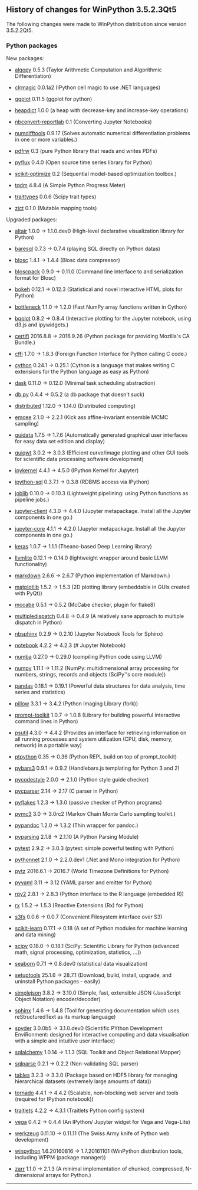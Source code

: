 ﻿## History of changes for WinPython 3.5.2.3Qt5

The following changes were made to WinPython distribution since version 3.5.2.2Qt5.

### Python packages

New packages:

  * [algopy](http://pypi.python.org/pypi/algopy) 0.5.3 (Taylor Arithmetic Computation and Algorithmic Differentiation)
  * [clrmagic](http://pypi.python.org/pypi/clrmagic) 0.0.1a2 (IPython cell magic to use .NET languages)
  * [ggplot](https://github.com/yhat/ggplot) 0.11.5 (ggplot for python)
  * [heapdict](http://pypi.python.org/pypi/heapdict) 1.0.0 (a heap with decrease-key and increase-key operations)
  * [nbconvert-reportlab](http://pypi.python.org/pypi/nbconvert-reportlab) 0.1 (Converting Jupyter Notebooks)
  * [numdifftools](http://pypi.python.org/pypi/numdifftools) 0.9.17 (Solves automatic numerical differentiation problems in one or more variables.)
  * [pdfrw](http://pypi.python.org/pypi/pdfrw) 0.3 (pure Python library that reads and writes PDFs)
  * [pyflux](http://pypi.python.org/pypi/pyflux) 0.4.0 (Open source time series library for Python)
  * [scikit-optimize](http://pypi.python.org/pypi/scikit-optimize) 0.2 (Sequential model-based optimization toolbox.)
  * [tqdm](http://pypi.python.org/pypi/tqdm) 4.8.4 (A Simple Python Progress Meter)
  * [traittypes](http://pypi.python.org/pypi/traittypes) 0.0.6 (Scipy trait types)
  * [zict](http://pypi.python.org/pypi/zict) 0.1.0 (Mutable mapping tools)

Upgraded packages:

  * [altair](http://pypi.python.org/pypi/altair) 1.0.0 → 1.1.0.dev0 (High-level declarative visualization library for Python)
  * [baresql](http://pypi.python.org/pypi/baresql) 0.7.3 → 0.7.4 (playing SQL directly on Python datas)
  * [blosc](http://pypi.python.org/pypi/blosc) 1.4.1 → 1.4.4 (Blosc data compressor)
  * [bloscpack](http://pypi.python.org/pypi/bloscpack) 0.9.0 → 0.11.0 (Command line interface to and serialization format for Blosc)
  * [bokeh](http://pypi.python.org/pypi/bokeh) 0.12.1 → 0.12.3 (Statistical and novel interactive HTML plots for Python)
  * [bottleneck](http://pypi.python.org/pypi/bottleneck) 1.1.0 → 1.2.0 (Fast NumPy array functions written in Cython)
  * [bqplot](http://pypi.python.org/pypi/bqplot) 0.8.2 → 0.8.4 (Interactive plotting for the Jupyter notebook, using d3.js and ipywidgets.)
  * [certifi](http://pypi.python.org/pypi/certifi) 2016.8.8 → 2016.9.26 (Python package for providing Mozilla's CA Bundle.)
  * [cffi](http://pypi.python.org/pypi/cffi) 1.7.0 → 1.8.3 (Foreign Function Interface for Python calling C code.)
  * [cython](http://www.cython.org) 0.24.1 → 0.25.1 (Cython is a language that makes writing C extensions for the Python language as easy as Python)
  * [dask](http://pypi.python.org/pypi/dask) 0.11.0 → 0.12.0 (Minimal task scheduling abstraction)
  * [db.py](http://pypi.python.org/pypi/db.py) 0.4.4 → 0.5.2 (a db package that doesn't suck)
  * [distributed](http://pypi.python.org/pypi/distributed) 1.12.0 → 1.14.0 (Distributed computing)
  * [emcee](http://pypi.python.org/pypi/emcee) 2.1.0 → 2.2.1 (Kick ass affine-invariant ensemble MCMC sampling)
  * [guidata](http://packages.python.org/guidata) 1.7.5 → 1.7.6 (Automatically generated graphical user interfaces for easy data set edition and display)
  * [guiqwt](http://packages.python.org/guiqwt) 3.0.2 → 3.0.3 (Efficient curve/image plotting and other GUI tools for scientific data processing software development)
  * [ipykernel](http://pypi.python.org/pypi/ipykernel) 4.4.1 → 4.5.0 (IPython Kernel for Jupyter)
  * [ipython-sql](http://pypi.python.org/pypi/ipython-sql) 0.3.7.1 → 0.3.8 (RDBMS access via IPython)
  * [joblib](http://pypi.python.org/pypi/joblib) 0.10.0 → 0.10.3 (Lightweight pipelining: using Python functions as pipeline jobs.)
  * [jupyter-client](http://pypi.python.org/pypi/jupyter-client) 4.3.0 → 4.4.0 (Jupyter metapackage. Install all the Jupyter components in one go.)
  * [jupyter-core](http://pypi.python.org/pypi/jupyter-core) 4.1.1 → 4.2.0 (Jupyter metapackage. Install all the Jupyter components in one go.)
  * [keras](http://pypi.python.org/pypi/keras) 1.0.7 → 1.1.1 (Theano-based Deep Learning library)
  * [llvmlite](http://pypi.python.org/pypi/llvmlite) 0.12.1 → 0.14.0 (lightweight wrapper around basic LLVM functionality)
  * [markdown](http://pypi.python.org/pypi/markdown) 2.6.6 → 2.6.7 (Python implementation of Markdown.)
  * [matplotlib](http://pypi.python.org/pypi/matplotlib) 1.5.2 → 1.5.3 (2D plotting library (embeddable in GUIs created with PyQt))
  * [mccabe](http://pypi.python.org/pypi/mccabe) 0.5.1 → 0.5.2 (McCabe checker, plugin for flake8)
  * [multipledispatch](http://pypi.python.org/pypi/multipledispatch) 0.4.8 → 0.4.9 (A relatively sane approach to multiple dispatch in Python)
  * [nbsphinx](http://pypi.python.org/pypi/nbsphinx) 0.2.9 → 0.2.10 (Jupyter Notebook Tools for Sphinx)
  * [notebook](http://pypi.python.org/pypi/notebook) 4.2.2 → 4.2.3 (# Jupyter Notebook)
  * [numba](http://pypi.python.org/pypi/numba) 0.27.0 → 0.29.0 (compiling Python code using LLVM)
  * [numpy](http://numpy.scipy.org/) 1.11.1 → 1.11.2 (NumPy: multidimensional array processing for numbers, strings, records and objects (SciPy''s core module))
  * [pandas](http://pypi.python.org/pypi/pandas) 0.18.1 → 0.19.1 (Powerful data structures for data analysis, time series and statistics)
  * [pillow](http://pypi.python.org/pypi/pillow) 3.3.1 → 3.4.2 (Python Imaging Library (fork))
  * [prompt-toolkit](http://pypi.python.org/pypi/prompt-toolkit) 1.0.7 → 1.0.8 (Library for building powerful interactive command lines in Python)
  * [psutil](http://code.google.com/p/psutil) 4.3.0 → 4.4.2 (Provides an interface for retrieving information on all running processes and system utilization (CPU, disk, memory, network) in a portable way)
  * [ptpython](http://pypi.python.org/pypi/ptpython) 0.35 → 0.36 (Python REPL build on top of prompt_toolkit)
  * [pybars3](http://pypi.python.org/pypi/pybars3) 0.9.1 → 0.9.2 (Handlebars.js templating for Python 3 and 2)
  * [pycodestyle](http://pypi.python.org/pypi/pycodestyle) 2.0.0 → 2.1.0 (Python style guide checker)
  * [pycparser](http://pypi.python.org/pypi/pycparser) 2.14 → 2.17 (C parser in Python)
  * [pyflakes](http://pypi.python.org/pypi/pyflakes) 1.2.3 → 1.3.0 (passive checker of Python programs)
  * [pymc3](http://pypi.python.org/pypi/pymc3) 3.0 → 3.0rc2 (Markov Chain Monte Carlo sampling toolkit.)
  * [pypandoc](http://pypi.python.org/pypi/pypandoc) 1.2.0 → 1.3.2 (Thin wrapper for pandoc.)
  * [pyparsing](http://pyparsing.wikispaces.com/) 2.1.8 → 2.1.10 (A Python Parsing Module)
  * [pytest](http://pypi.python.org/pypi/pytest) 2.9.2 → 3.0.3 (pytest: simple powerful testing with Python)
  * [pythonnet](http://pypi.python.org/pypi/pythonnet) 2.1.0 → 2.2.0.dev1 (.Net and Mono integration for Python)
  * [pytz](http://pypi.python.org/pypi/pytz) 2016.6.1 → 2016.7 (World Timezone Definitions for Python)
  * [pyyaml](http://pypi.python.org/pypi/pyyaml) 3.11 → 3.12 (YAML parser and emitter for Python)
  * [rpy2](http://pypi.python.org/pypi/rpy2) 2.8.1 → 2.8.3 (Python interface to the R language (embedded R))
  * [rx](http://pypi.python.org/pypi/rx) 1.5.2 → 1.5.3 (Reactive Extensions (Rx) for Python)
  * [s3fs](http://pypi.python.org/pypi/s3fs) 0.0.6 → 0.0.7 (Convenient Filesystem interface over S3)
  * [scikit-learn](http://pypi.python.org/pypi/scikit-learn) 0.17.1 → 0.18 (A set of Python modules for machine learning and data mining)
  * [scipy](http://www.scipy.org) 0.18.0 → 0.18.1 (SciPy: Scientific Library for Python (advanced math, signal processing, optimization, statistics, ...))
  * [seaborn](http://pypi.python.org/pypi/seaborn) 0.7.1 → 0.8.dev0 (statistical data visualization)
  * [setuptools](http://pypi.python.org/pypi/setuptools) 25.1.6 → 28.7.1 (Download, build, install, upgrade, and uninstall Python packages - easily)
  * [simplejson](http://pypi.python.org/pypi/simplejson) 3.8.2 → 3.10.0 (Simple, fast, extensible JSON (JavaScript Object Notation) encoder/decoder)
  * [sphinx](http://pypi.python.org/pypi/sphinx) 1.4.6 → 1.4.8 (Tool for generating documentation which uses reStructuredText as its markup language)
  * [spyder](http://pypi.python.org/pypi/spyder) 3.0.0b5 → 3.1.0.dev0 (Scientific PYthon Development EnviRonment: designed for interactive computing and data visualisation with a simple and intuitive user interface)
  * [sqlalchemy](http://www.sqlalchemy.org) 1.0.14 → 1.1.3 (SQL Toolkit and Object Relational Mapper)
  * [sqlparse](http://pypi.python.org/pypi/sqlparse) 0.2.1 → 0.2.2 (Non-validating SQL parser)
  * [tables](http://www.pytables.org) 3.2.3 → 3.3.0 (Package based on HDF5 library for managing hierarchical datasets (extremely large amounts of data))
  * [tornado](http://pypi.python.org/pypi/tornado) 4.4.1 → 4.4.2 (Scalable, non-blocking web server and tools (required for IPython notebook))
  * [traitlets](http://pypi.python.org/pypi/traitlets) 4.2.2 → 4.3.1 (Traitlets Python config system)
  * [vega](http://pypi.python.org/pypi/vega) 0.4.2 → 0.4.4 (An IPython/ Jupyter widget for Vega and Vega-Lite)
  * [werkzeug](http://pypi.python.org/pypi/werkzeug) 0.11.10 → 0.11.11 (The Swiss Army knife of Python web development)
  * [winpython](http://winpython.github.io/) 1.6.20160816 → 1.7.20161101 (WinPython distribution tools, including WPPM (package manager))
  * [zarr](http://pypi.python.org/pypi/zarr) 1.1.0 → 2.1.3 (A minimal implementation of chunked, compressed, N-dimensional arrays for Python.)

* * *
